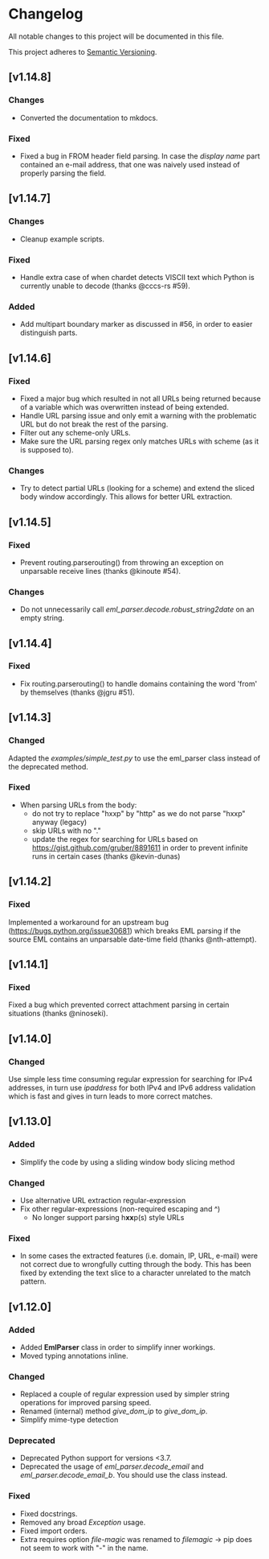 # Changelog
All notable changes to this project will be documented in this file.

This project adheres to [Semantic Versioning](https://semver.org/spec/v2.0.0.html).

## [v1.14.8]
### Changes
- Converted the documentation to mkdocs.

### Fixed
- Fixed a bug in FROM header field parsing. In case the *display name* part contained an e-mail address, that one was naively used instead of properly parsing the field.

## [v1.14.7]
### Changes
- Cleanup example scripts.

### Fixed
- Handle extra case of when chardet detects VISCII text which Python is currently unable to decode (thanks @cccs-rs #59).

### Added
- Add multipart boundary marker as discussed in #56, in order to easier distinguish parts.

## [v1.14.6]
### Fixed
- Fixed a major bug which resulted in not all URLs being returned because of a variable which was overwritten instead of being extended.
- Handle URL parsing issue and only emit a warning with the problematic URL but do not break the rest of the parsing.
- Filter out any scheme-only URLs.
- Make sure the URL parsing regex only matches URLs with scheme (as it is supposed to).

### Changes
- Try to detect partial URLs (looking for a scheme) and extend the sliced body window accordingly. This allows for better URL extraction.


## [v1.14.5]
### Fixed
- Prevent routing.parserouting() from throwing an exception on unparsable receive lines (thanks @kinoute #54).

### Changes
- Do not unnecessarily call *eml_parser.decode.robust_string2date* on an empty string.

## [v1.14.4]
### Fixed
- Fix routing.parserouting() to handle domains containing the word 'from' by themselves (thanks @jgru #51).

## [v1.14.3]
### Changed
Adapted the *examples/simple_test.py* to use the eml_parser class instead of the deprecated method.

### Fixed
- When parsing URLs from the body:
    - do not try to replace "hxxp" by "http" as we do not parse "hxxp" anyway (legacy)
    - skip URLs with no "."
    - update the regex for searching for URLs based on https://gist.github.com/gruber/8891611 in order to prevent infinite runs in certain cases (thanks @kevin-dunas)

## [v1.14.2]
### Fixed
Implemented a workaround for an upstream bug (https://bugs.python.org/issue30681) which breaks EML parsing if the source EML contains an unparsable date-time field (thanks @nth-attempt).

## [v1.14.1]
### Fixed
Fixed a bug which prevented correct attachment parsing in certain situations (thanks @ninoseki).

## [v1.14.0]
### Changed
Use simple less time consuming regular expression for searching for IPv4 addresses, in turn use *ipaddress* for both IPv4 and IPv6 address validation which is fast and gives in turn leads to more correct matches.

## [v1.13.0]
### Added
- Simplify the code by using a sliding window body slicing method

### Changed
- Use alternative URL extraction regular-expression
- Fix other regular-expressions (non-required escaping and ^)
  - No longer support parsing h**xx**p(s) style URLs

### Fixed
- In some cases the extracted features (i.e. domain, IP, URL, e-mail) were not correct due to wrongfully cutting through the body. This has been fixed by extending the text slice to a character unrelated to the match pattern.

## [v1.12.0]
### Added
- Added **EmlParser** class in order to simplify inner workings.
- Moved typing annotations inline.

### Changed
- Replaced a couple of regular expression used by simpler string operations for improved parsing speed.
- Renamed (internal) method *give_dom_ip* to *give_dom_ip*.
- Simplify mime-type detection

### Deprecated
- Deprecated Python support for versions <3.7.
- Deprecated the usage of *eml_parser.decode_email* and *eml_parser.decode_email_b*. You should use the class instead.

### Fixed
- Fixed docstrings.
- Removed any broad *Exception* usage.
- Fixed import orders.
- Extra requires option *file-magic* was renamed to *filemagic* -> pip does not seem to work with "-" in the name.